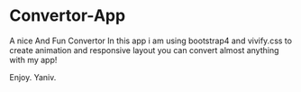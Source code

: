 # Convertor-App
A nice And Fun Convertor
In this app i am using bootstrap4 and vivify.css to create animation and responsive layout
you can convert almost anything with my app!


Enjoy. Yaniv.
